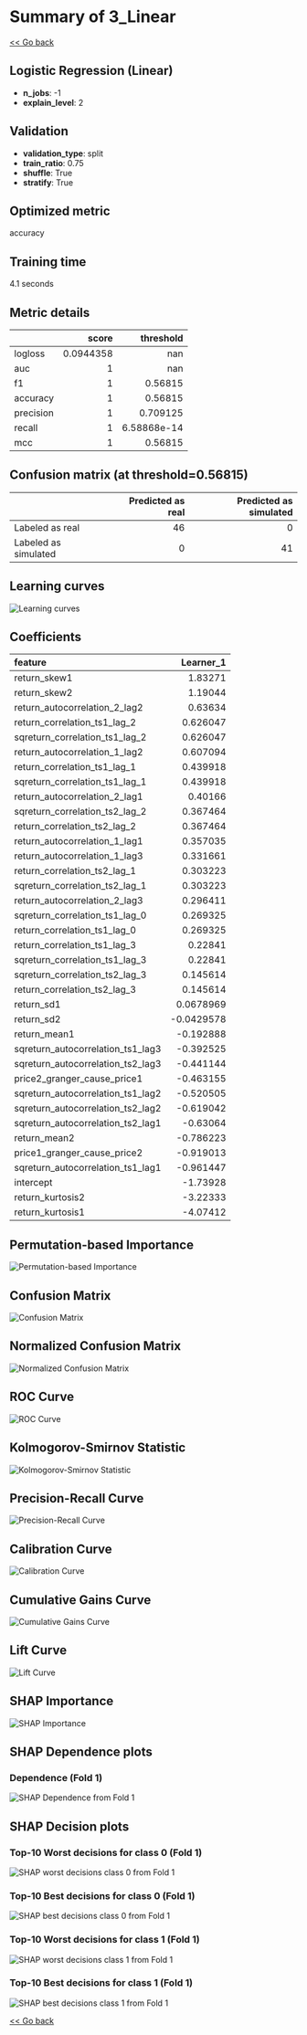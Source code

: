 # Summary of 3_Linear

[<< Go back](../README.md)


## Logistic Regression (Linear)
- **n_jobs**: -1
- **explain_level**: 2

## Validation
 - **validation_type**: split
 - **train_ratio**: 0.75
 - **shuffle**: True
 - **stratify**: True

## Optimized metric
accuracy

## Training time

4.1 seconds

## Metric details
|           |     score |     threshold |
|:----------|----------:|--------------:|
| logloss   | 0.0944358 | nan           |
| auc       | 1         | nan           |
| f1        | 1         |   0.56815     |
| accuracy  | 1         |   0.56815     |
| precision | 1         |   0.709125    |
| recall    | 1         |   6.58868e-14 |
| mcc       | 1         |   0.56815     |


## Confusion matrix (at threshold=0.56815)
|                      |   Predicted as real |   Predicted as simulated |
|:---------------------|--------------------:|-------------------------:|
| Labeled as real      |                  46 |                        0 |
| Labeled as simulated |                   0 |                       41 |

## Learning curves
![Learning curves](learning_curves.png)

## Coefficients
| feature                           |   Learner_1 |
|:----------------------------------|------------:|
| return_skew1                      |   1.83271   |
| return_skew2                      |   1.19044   |
| return_autocorrelation_2_lag2     |   0.63634   |
| return_correlation_ts1_lag_2      |   0.626047  |
| sqreturn_correlation_ts1_lag_2    |   0.626047  |
| return_autocorrelation_1_lag2     |   0.607094  |
| return_correlation_ts1_lag_1      |   0.439918  |
| sqreturn_correlation_ts1_lag_1    |   0.439918  |
| return_autocorrelation_2_lag1     |   0.40166   |
| sqreturn_correlation_ts2_lag_2    |   0.367464  |
| return_correlation_ts2_lag_2      |   0.367464  |
| return_autocorrelation_1_lag1     |   0.357035  |
| return_autocorrelation_1_lag3     |   0.331661  |
| return_correlation_ts2_lag_1      |   0.303223  |
| sqreturn_correlation_ts2_lag_1    |   0.303223  |
| return_autocorrelation_2_lag3     |   0.296411  |
| sqreturn_correlation_ts1_lag_0    |   0.269325  |
| return_correlation_ts1_lag_0      |   0.269325  |
| return_correlation_ts1_lag_3      |   0.22841   |
| sqreturn_correlation_ts1_lag_3    |   0.22841   |
| sqreturn_correlation_ts2_lag_3    |   0.145614  |
| return_correlation_ts2_lag_3      |   0.145614  |
| return_sd1                        |   0.0678969 |
| return_sd2                        |  -0.0429578 |
| return_mean1                      |  -0.192888  |
| sqreturn_autocorrelation_ts1_lag3 |  -0.392525  |
| sqreturn_autocorrelation_ts2_lag3 |  -0.441144  |
| price2_granger_cause_price1       |  -0.463155  |
| sqreturn_autocorrelation_ts1_lag2 |  -0.520505  |
| sqreturn_autocorrelation_ts2_lag2 |  -0.619042  |
| sqreturn_autocorrelation_ts2_lag1 |  -0.63064   |
| return_mean2                      |  -0.786223  |
| price1_granger_cause_price2       |  -0.919013  |
| sqreturn_autocorrelation_ts1_lag1 |  -0.961447  |
| intercept                         |  -1.73928   |
| return_kurtosis2                  |  -3.22333   |
| return_kurtosis1                  |  -4.07412   |


## Permutation-based Importance
![Permutation-based Importance](permutation_importance.png)
## Confusion Matrix

![Confusion Matrix](confusion_matrix.png)


## Normalized Confusion Matrix

![Normalized Confusion Matrix](confusion_matrix_normalized.png)


## ROC Curve

![ROC Curve](roc_curve.png)


## Kolmogorov-Smirnov Statistic

![Kolmogorov-Smirnov Statistic](ks_statistic.png)


## Precision-Recall Curve

![Precision-Recall Curve](precision_recall_curve.png)


## Calibration Curve

![Calibration Curve](calibration_curve_curve.png)


## Cumulative Gains Curve

![Cumulative Gains Curve](cumulative_gains_curve.png)


## Lift Curve

![Lift Curve](lift_curve.png)



## SHAP Importance
![SHAP Importance](shap_importance.png)

## SHAP Dependence plots

### Dependence (Fold 1)
![SHAP Dependence from Fold 1](learner_fold_0_shap_dependence.png)

## SHAP Decision plots

### Top-10 Worst decisions for class 0 (Fold 1)
![SHAP worst decisions class 0 from Fold 1](learner_fold_0_shap_class_0_worst_decisions.png)
### Top-10 Best decisions for class 0 (Fold 1)
![SHAP best decisions class 0 from Fold 1](learner_fold_0_shap_class_0_best_decisions.png)
### Top-10 Worst decisions for class 1 (Fold 1)
![SHAP worst decisions class 1 from Fold 1](learner_fold_0_shap_class_1_worst_decisions.png)
### Top-10 Best decisions for class 1 (Fold 1)
![SHAP best decisions class 1 from Fold 1](learner_fold_0_shap_class_1_best_decisions.png)

[<< Go back](../README.md)
